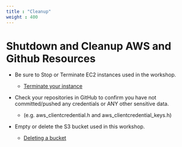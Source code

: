 ```yaml
---
title : "Cleanup"
weight : 400
---
```


# Shutdown and Cleanup AWS and Github Resources

- Be sure to Stop or Terminate EC2 instances used in the workshop.
  - [Terminate your instance](https://docs.aws.amazon.com/AWSEC2/latest/UserGuide/terminating-instances.html)

- Check your repositories in GitHub to confirm you have not committed/pushed
  any credentials or ANY other sensitive data.
  - (e.g. aws_clientcredential.h and aws_clientcredential_keys.h)

- Empty or delete the S3 bucket used in this workshop.
  - [Deleting a bucket](https://docs.aws.amazon.com/AmazonS3/latest/userguide/delete-bucket.html)